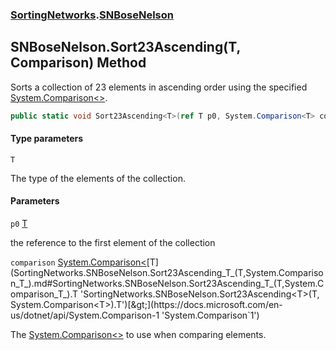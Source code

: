 ### [SortingNetworks](SortingNetworks.md 'SortingNetworks').[SNBoseNelson](SortingNetworks.SNBoseNelson.md 'SortingNetworks.SNBoseNelson')

## SNBoseNelson.Sort23Ascending<T>(T, Comparison<T>) Method

Sorts a collection of 23 elements in ascending order using the specified [System.Comparison&lt;&gt;](https://docs.microsoft.com/en-us/dotnet/api/System.Comparison-1 'System.Comparison`1').

```csharp
public static void Sort23Ascending<T>(ref T p0, System.Comparison<T> comparison);
```
#### Type parameters

<a name='SortingNetworks.SNBoseNelson.Sort23Ascending_T_(T,System.Comparison_T_).T'></a>

`T`

The type of the elements of the collection.
#### Parameters

<a name='SortingNetworks.SNBoseNelson.Sort23Ascending_T_(T,System.Comparison_T_).p0'></a>

`p0` [T](SortingNetworks.SNBoseNelson.Sort23Ascending_T_(T,System.Comparison_T_).md#SortingNetworks.SNBoseNelson.Sort23Ascending_T_(T,System.Comparison_T_).T 'SortingNetworks.SNBoseNelson.Sort23Ascending<T>(T, System.Comparison<T>).T')

the reference to the first element of the collection

<a name='SortingNetworks.SNBoseNelson.Sort23Ascending_T_(T,System.Comparison_T_).comparison'></a>

`comparison` [System.Comparison&lt;](https://docs.microsoft.com/en-us/dotnet/api/System.Comparison-1 'System.Comparison`1')[T](SortingNetworks.SNBoseNelson.Sort23Ascending_T_(T,System.Comparison_T_).md#SortingNetworks.SNBoseNelson.Sort23Ascending_T_(T,System.Comparison_T_).T 'SortingNetworks.SNBoseNelson.Sort23Ascending<T>(T, System.Comparison<T>).T')[&gt;](https://docs.microsoft.com/en-us/dotnet/api/System.Comparison-1 'System.Comparison`1')

The [System.Comparison&lt;&gt;](https://docs.microsoft.com/en-us/dotnet/api/System.Comparison-1 'System.Comparison`1') to use when comparing elements.